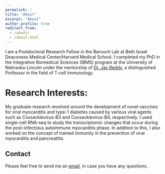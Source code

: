 ```yaml
---
permalink: /
title: "About"
excerpt: "About"
author_profile: true
redirect_from: 
  - /about/
  - /about.html
---
```


I am a Postdoctoral Research Fellow in the Barouch Lab at Beth Israel Deaconess Medical Center/Harvard Medical School. I completed my PhD in the Integrative Biomedical Sciences (IBMS) program at the University of Nebraska-Lincoln under the mentorship of [Dr. Jay Reddy](https://jayreddy.unl.edu/research), a distinguished Professor in the field of T-cell Immunology. 

Research Interests:
======
My graduate research revolved around the development of novel vaccines for viral myocarditis and type-1 diabetes caused by various viral agents such as Coxsackievirus-B3 and Coxsackievirus-B4, respectively. I used single-cell RNA-seq to study the transcriptomic changes that occur during the post-infectious autoimmune myocarditis phase. In addition to this, I also worked on the concept of trained immunity in the prevention of viral myocarditis and pancreatitis. 

Contact
-------
Please feel free to send me an [email](mailto:ninaad@huskers.unl.edu), in case you have any questions.
